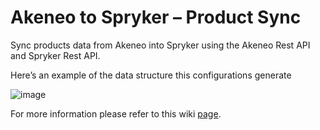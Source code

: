 # Akeneo to Spryker – Product Sync

Sync products data from Akeneo into Spryker using the Akeneo Rest API and Spryker Rest API.

Here’s an example of the data structure this configurations generate

![image](https://github.com/user-attachments/assets/5bc2efb8-aa63-4069-8b7c-b328f42e3258)

For more information please refer to this wiki [page](https://github.com/alumio-int/spryker-templates/wiki/Products-Synchronization-from-Akeneo-to-Spryker).
